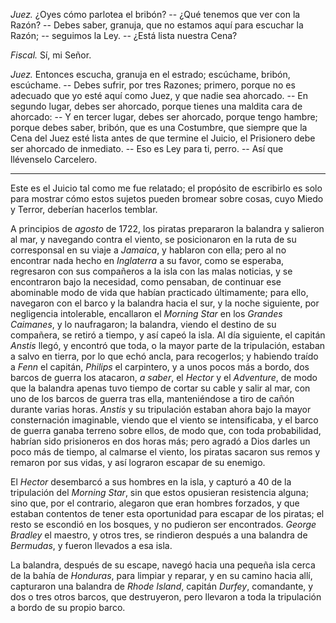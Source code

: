 _Juez._ ¿Oyes cómo parlotea el bribón? -- ¿Qué tenemos que ver con la Razón? -- Debes saber, granuja, que no estamos aquí para escuchar la Razón; -- seguimos la Ley. -- ¿Está lista nuestra Cena?

_Fiscal._ Sí, mi Señor.

_Juez._ Entonces escucha, granuja en el estrado; escúchame, bribón, escúchame. -- Debes sufrir, por tres Razones; primero, porque no es adecuado que yo esté aquí como Juez, y que nadie sea ahorcado. -- En segundo lugar, debes ser ahorcado, porque tienes una maldita cara de ahorcado: -- Y en tercer lugar, debes ser ahorcado, porque tengo hambre; porque debes saber, bribón, que es una Costumbre, que siempre que la Cena del Juez esté lista antes de que termine el Juicio, el Prisionero debe ser ahorcado de inmediato. -- Eso es Ley para ti, perro. -- Así que llévenselo Carcelero.

* * *

Este es el Juicio tal como me fue relatado; el propósito de escribirlo es solo para mostrar cómo estos sujetos pueden bromear sobre cosas, cuyo Miedo y Terror, deberían hacerlos temblar.

A principios de _agosto_ de 1722, los piratas prepararon la balandra y salieron al mar, y navegando contra el viento, se posicionaron en la ruta de su corresponsal en su viaje a _Jamaica_, y hablaron con ella; pero al no encontrar nada hecho en _Inglaterra_ a su favor, como se esperaba, regresaron con sus compañeros a la isla con las malas noticias, y se encontraron bajo la necesidad, como pensaban, de continuar ese abominable modo de vida que habían practicado últimamente; para ello, navegaron con el barco y la balandra hacia el sur, y la noche siguiente, por negligencia intolerable, encallaron el _Morning Star_ en los _Grandes Caimanes_, y lo naufragaron; la balandra, viendo el destino de su compañera, se retiró a tiempo, y así capeó la isla. Al día siguiente, el capitán _Anstis_ llegó, y encontró que toda, o la mayor parte de la tripulación, estaban a salvo en tierra, por lo que echó ancla, para recogerlos; y habiendo traído a _Fenn_ el capitán, _Philips_ el carpintero, y a unos pocos más a bordo, dos barcos de guerra los atacaron, _a saber_, el _Hector_ y el _Adventure_, de modo que la balandra apenas tuvo tiempo de cortar su cable y salir al mar, con uno de los barcos de guerra tras ella, manteniéndose a tiro de cañón durante varias horas. _Anstis_ y su tripulación estaban ahora bajo la mayor consternación imaginable, viendo que el viento se intensificaba, y el barco de guerra ganaba terreno sobre ellos, de modo que, con toda probabilidad, habrían sido prisioneros en dos horas más; pero agradó a Dios darles un poco más de tiempo, al calmarse el viento, los piratas sacaron sus remos y remaron por sus vidas, y así lograron escapar de su enemigo.

El _Hector_ desembarcó a sus hombres en la isla, y capturó a 40 de la tripulación del _Morning Star_, sin que estos opusieran resistencia alguna; sino que, por el contrario, alegaron que eran hombres forzados, y que estaban contentos de tener esta oportunidad para escapar de los piratas; el resto se escondió en los bosques, y no pudieron ser encontrados. _George Bradley_ el maestro, y otros tres, se rindieron después a una balandra de _Bermudas_, y fueron llevados a esa isla.

La balandra, después de su escape, navegó hacia una pequeña isla cerca de la bahía de _Honduras_, para limpiar y reparar, y en su camino hacia allí, capturaron una balandra de _Rhode Island_, capitán _Durfey_, comandante, y dos o tres otros barcos, que destruyeron, pero llevaron a toda la tripulación a bordo de su propio barco.